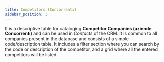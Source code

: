```yaml
---
title: Competitors (Concorrenti)
sidebar_position: 3
---
```


It is a descriptive table for cataloging **Competitor Companies (aziende Concorrenti)** and can be used in *Contacts* of the CRM. It is common to all companies present in the database and consists of a simple code/description table. It includes a filter section where you can search by the code or description of the competitor, and a grid where all the entered competitors will be listed.